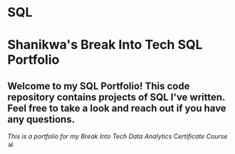 # SQL

# Shanikwa's Break Into Tech SQL Portfolio

## Welcome to my SQL Portfolio! This code repository contains projects of SQL I've written. Feel free to take a look and reach out if you have any questions.

*This is a portfolio for my Break Into Tech Data Analytics Certificate Course* 📊
